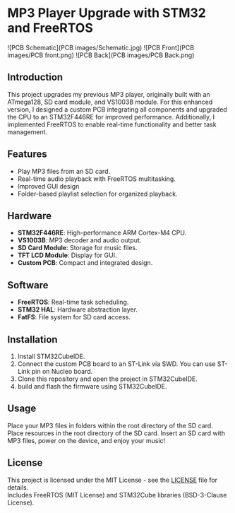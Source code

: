 # MP3 Player Upgrade with STM32 and FreeRTOS

![PCB Schematic](PCB images/Schematic.jpg)
![PCB Front](PCB images/PCB front.png)
![PCB Back](PCB images/PCB Back.png)

## Introduction
This project upgrades my previous MP3 player, originally built with an ATmega128, SD card module, and VS1003B module. For this enhanced version, I designed a custom PCB integrating all components and upgraded the CPU to an STM32F446RE for improved performance. Additionally, I implemented FreeRTOS to enable real-time functionality and better task management.

## Features
- Play MP3 files from an SD card.
- Real-time audio playback with FreeRTOS multitasking.
- Improved GUI design
- Folder-based playlist selection for organized playback.

## Hardware
- **STM32F446RE**: High-performance ARM Cortex-M4 CPU.
- **VS1003B**: MP3 decoder and audio output.
- **SD Card Module**: Storage for music files.
- **TFT LCD Module**: Display for GUI.
- **Custom PCB**: Compact and integrated design.

## Software
- **FreeRTOS**: Real-time task scheduling.
- **STM32 HAL**: Hardware abstraction layer.
- **FatFS**: File system for SD card access.

## Installation
1. Install STM32CubeIDE.
2. Connect the custom PCB board to an ST-Link via SWD. You can use ST-Link pin on Nucleo board.
3. Clone this repository and open the project in STM32CubeIDE.
4. build and flash the firmware using STM32CubeIDE.

## Usage
Place your MP3 files in folders within the root directory of the SD card.
Place resources in the root directory of the SD card.
Insert an SD card with MP3 files, power on the device, and enjoy your music!

## License
This project is licensed under the MIT License - see the [LICENSE](LICENSE) file for details.  
Includes FreeRTOS (MIT License) and STM32Cube libraries (BSD-3-Clause License).

